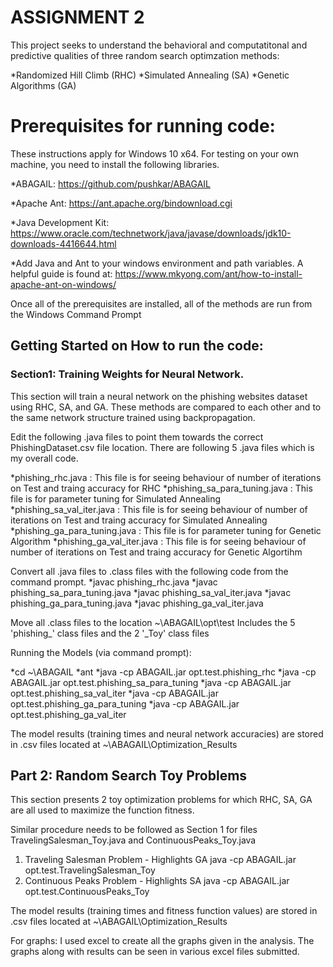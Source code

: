 # ASSIGNMENT 2

This project seeks to understand the behavioral and computatitonal and predictive qualities of three random search optimzation methods:

*Randomized Hill Climb (RHC)
*Simulated Annealing (SA)
*Genetic Algorithms (GA)

# Prerequisites for running code:
These instructions apply for Windows 10 x64. For testing on your own machine, you need to install the following libraries.

*ABAGAIL: https://github.com/pushkar/ABAGAIL

*Apache Ant: https://ant.apache.org/bindownload.cgi

*Java Development Kit: https://www.oracle.com/technetwork/java/javase/downloads/jdk10-downloads-4416644.html

*Add Java and Ant to your windows environment and path variables. A helpful guide is found at: https://www.mkyong.com/ant/how-to-install-apache-ant-on-windows/

Once all of the prerequisites are installed, all of the methods are run from the Windows Command Prompt

## Getting Started on How to run the code:

### Section1: Training Weights for Neural Network. 
This section will train a neural network on the phishing websites dataset using RHC, SA, and GA. These methods are compared to each other and to the same network structure trained using backpropagation.

Edit the following .java files to point them towards the correct PhishingDataset.csv file location. There are following 5 .java files which is my overall code.

*phishing_rhc.java : This file is for seeing behaviour of number of iterations on Test and traing accuracy for RHC
*phishing_sa_para_tuning.java : This file is for parameter tuning for Simulated Annealing
*phishing_sa_val_iter.java : This file is for seeing behaviour of number of iterations on Test and traing accuracy for Simulated Annealing
*phishing_ga_para_tuning.java : This file is for parameter tuning for Genetic Algorithm
*phishing_ga_val_iter.java : This file is for seeing behaviour of number of iterations on Test and traing accuracy for Genetic Algortihm

Convert all .java files to .class files with the following code from the command prompt.
*javac phishing_rhc.java
*javac phishing_sa_para_tuning.java
*javac phishing_sa_val_iter.java
*javac phishing_ga_para_tuning.java
*javac phishing_ga_val_iter.java

Move all .class files to the location ~\ABAGAIL\opt\test
Includes the 5 'phishing_' class files and the 2 '_Toy' class files


Running the Models (via command prompt):

*cd ~\ABAGAIL
*ant
*java -cp ABAGAIL.jar opt.test.phishing_rhc
*java -cp ABAGAIL.jar opt.test.phishing_sa_para_tuning
*java -cp ABAGAIL.jar opt.test.phishing_sa_val_iter
*java -cp ABAGAIL.jar opt.test.phishing_ga_para_tuning
*java -cp ABAGAIL.jar opt.test.phishing_ga_val_iter

The model results (training times and neural network accuracies) are stored in .csv files located at ~\ABAGAIL\Optimization_Results

## Part 2: Random Search Toy Problems
This section presents 2 toy optimization problems for which RHC, SA, GA are all used to maximize the function fitness.

Similar procedure needs to be followed as Section 1 for files TravelingSalesman_Toy.java and ContinuousPeaks_Toy.java

1. Traveling Salesman Problem - Highlights GA
java -cp ABAGAIL.jar opt.test.TravelingSalesman_Toy
2. Continuous Peaks Problem - Highlights SA
java -cp ABAGAIL.jar opt.test.ContinuousPeaks_Toy

The model results (training times and fitness function values) are stored in .csv files located at ~\ABAGAIL\Optimization_Results

For graphs:
I used excel to create all the graphs given in the analysis. The graphs along with results can be seen in various excel files submitted.
